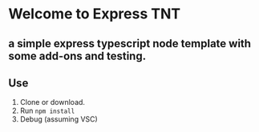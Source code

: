 # Welcome to Express TNT
## a simple express typescript node template with some add-ons and testing. 

## Use
1. Clone or download. 
1. Run `npm install`
1. Debug (assuming VSC)